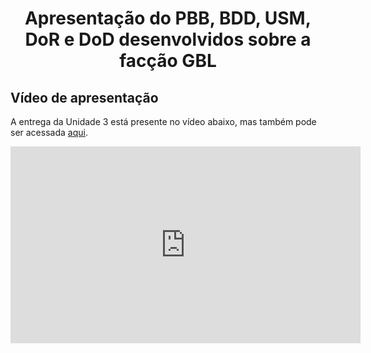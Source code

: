 <h1 align="center"><b>Apresentação do PBB, BDD, USM, DoR e DoD desenvolvidos sobre a facção GBL</b></h1>

## Vídeo de apresentação

A entrega da Unidade 3 está presente no vídeo abaixo, mas também pode ser acessada [aqui](https://www.youtube.com/watch?v=FnLjSPGG9yI).

<center>

<iframe width="560" height="315" src="https://www.youtube.com/watch?v=FnLjSPGG9yI" title="Entrega Missão 3 - Guardiões da Galáxia" frameborder="0" allow="accelerometer; autoplay; clipboard-write; encrypted-media; gyroscope; picture-in-picture; web-share" allowfullscreen></iframe> 

</center>

